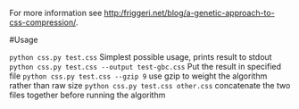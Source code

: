 For more information see [http:/friggeri.net/blog/a-genetic-approach-to-css-compression/](http:/friggeri.net/blog/a-genetic-approach-to-css-compression/).

#Usage

`python css.py test.css` Simplest possible usage, prints result to stdout
`python css.py test.css --output test-gbc.css` Put the result in specified file
`python css.py test.css --gzip 9` use gzip to weight the algorithm rather than raw size
`python css.py test.css other.css` concatenate the two files together before running the algorithm
